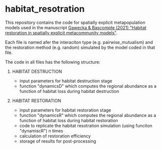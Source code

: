 # habitat_resotration
This repository contains the code for spatially explicit metapopulation models used in the manuscript [Gawecka & Bascompte (2021) "Habitat restoration in spatially explicit metacommunity models"](https://doi.org/10.1111/1365-2656.13450).

Each file is named afer the interaciton type (e.g. pairwise_mutualism) and the restoration method (e.g. random) simulated by the model coded in that file.

The code in all files has the following structure:

1) HABITAT DESTRUCTION
   - input parameters for habitat destruction stage
   - function "dynamicsD" which computes the regional abundance as a function of habitat loss during habitat destruction
   
2) HABITAT RESTORATION
   - input parameters for habitat restoration stage
   - function "dynamicsR" which computes the regional abundance as a function of habitat loss during habitat restoration
   - code to replicate the habitat resotration simulation (using funciton "dynamiscR") n times
   - calculation of restoration efficiency
   - storage of results for post-processing
